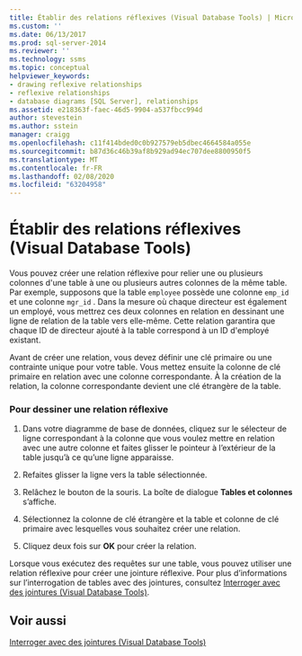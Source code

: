 ```yaml
---
title: Établir des relations réflexives (Visual Database Tools) | Microsoft Docs
ms.custom: ''
ms.date: 06/13/2017
ms.prod: sql-server-2014
ms.reviewer: ''
ms.technology: ssms
ms.topic: conceptual
helpviewer_keywords:
- drawing reflexive relationships
- reflexive relationships
- database diagrams [SQL Server], relationships
ms.assetid: e218363f-faec-46d5-9904-a537fbcc994d
author: stevestein
ms.author: sstein
manager: craigg
ms.openlocfilehash: c11f414bded0c0b927579eb5dbec4664584a055e
ms.sourcegitcommit: b87d36c46b39af8b929ad94ec707dee8800950f5
ms.translationtype: MT
ms.contentlocale: fr-FR
ms.lasthandoff: 02/08/2020
ms.locfileid: "63204958"
---
```

# <a name="draw-reflexive-relationships-visual-database-tools"></a>Établir des relations réflexives (Visual Database Tools)
  Vous pouvez créer une relation réflexive pour relier une ou plusieurs colonnes d'une table à une ou plusieurs autres colonnes de la même table. Par exemple, supposons que la table `employee` possède une colonne `emp_id` et une colonne `mgr_id` . Dans la mesure où chaque directeur est également un employé, vous mettrez ces deux colonnes en relation en dessinant une ligne de relation de la table vers elle-même. Cette relation garantira que chaque ID de directeur ajouté à la table correspond à un ID d'employé existant.  
  
 Avant de créer une relation, vous devez définir une clé primaire ou une contrainte unique pour votre table. Vous mettez ensuite la colonne de clé primaire en relation avec une colonne correspondante. À la création de la relation, la colonne correspondante devient une clé étrangère de la table.  
  
### <a name="to-draw-a-reflexive-relationship"></a>Pour dessiner une relation réflexive  
  
1.  Dans votre diagramme de base de données, cliquez sur le sélecteur de ligne correspondant à la colonne que vous voulez mettre en relation avec une autre colonne et faites glisser le pointeur à l’extérieur de la table jusqu’à ce qu’une ligne apparaisse.  
  
2.  Refaites glisser la ligne vers la table sélectionnée.  
  
3.  Relâchez le bouton de la souris. La boîte de dialogue **Tables et colonnes** s’affiche.  
  
4.  Sélectionnez la colonne de clé étrangère et la table et colonne de clé primaire avec lesquelles vous souhaitez créer une relation.  
  
5.  Cliquez deux fois sur **OK** pour créer la relation.  
  
 Lorsque vous exécutez des requêtes sur une table, vous pouvez utiliser une relation réflexive pour créer une jointure réflexive. Pour plus d’informations sur l’interrogation de tables avec des jointures, consultez [Interroger avec des jointures &#40;Visual Database Tools&#41;](visual-database-tools.md).  
  
## <a name="see-also"></a>Voir aussi  
 [Interroger avec des jointures &#40;Visual Database Tools&#41;](visual-database-tools.md)  
  
  
